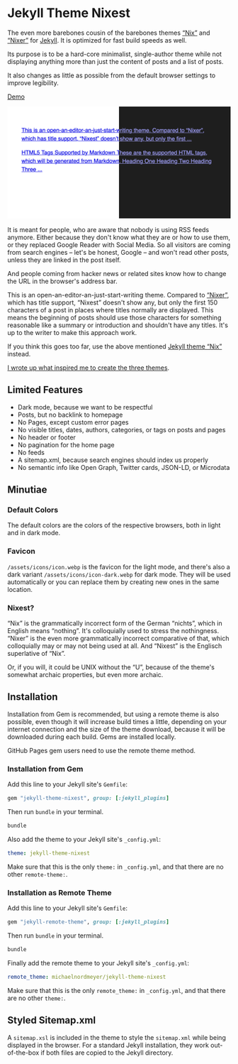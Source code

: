 # Jekyll Theme Nixest

The even more barebones cousin of the barebones themes [“Nix”](https://github.com/michaelnordmeyer/jekyll-theme-nix) and [“Nixer”](https://github.com/michaelnordmeyer/jekyll-theme-nixer) for [Jekyll](https://github.com/jekyll/jekyll). It is optimized for fast build speeds as well.

Its purpose is to be a hard-core minimalist, single-author theme while not displaying anything more than just the content of posts and a list of posts.

It also changes as little as possible from the default browser settings to improve legibility.

[Demo](https://jekyll-theme-nixest.michaelnordmeyer.com/)

![Screenshot](/screenshot.png)

It is meant for people, who are aware that nobody is using RSS feeds anymore. Either because they don't know what they are or how to use them, or they replaced Google Reader with Social Media. So all visitors are coming from search engines – let's be honest, Google – and won't read other posts, unless they are linked in the post itself.

And people coming from hacker news or related sites know how to change the URL in the browser's address bar.

This is an open-an-editor-an-just-start-writing theme. Compared to [“Nixer”](https://github.com/michaelnordmeyer/jekyll-theme-nixer), which has title support, “Nixest” doesn't show any, but only the first 150 characters of a post in places where titles normally are displayed. This means the beginning of posts should use those characters for something reasonable like a summary or introduction and shouldn't have any titles. It's up to the writer to make this approach work.

If you think this goes too far, use the above mentioned [Jekyll theme “Nix”](https://github.com/michaelnordmeyer/jekyll-theme-nix) instead.

[I wrote up what inspired me to create the three themes](https://michaelnordmeyer.com/i-created-three-ultra-minimalistic-jekyll-themes).

## Limited Features

- Dark mode, because we want to be respectful
- Posts, but no backlink to homepage
- No Pages, except custom error pages
- No visible titles, dates, authors, categories, or tags on posts and pages
- No header or footer
- No pagination for the home page
- No feeds
- A sitemap.xml, because search engines should index us properly
- No semantic info like Open Graph, Twitter cards, JSON-LD, or Microdata

## Minutiae

### Default Colors

The default colors are the colors of the respective browsers, both in light and in dark mode.

### Favicon

`/assets/icons/icon.webp` is the favicon for the light mode, and there's also a dark variant `/assets/icons/icon-dark.webp` for dark mode. They will be used automatically or you can replace them by creating new ones in the same location.

### Nixest?

“Nix” is the grammatically incorrect form of the German “nichts”, which in English means “nothing”. It's colloquially used to stress the nothingness. “Nixer” is the even more grammatically incorrect comparative of that, which colloquially may or may not being used at all. And “Nixest” is the Englisch superlative of “Nix”.

Or, if you will, it could be UNIX without the “U”, because of the theme's somewhat archaic properties, but even more archaic.

## Installation

Installation from Gem is recommended, but using a remote theme is also possible, even though it will increase build times a little, depending on your internet connection and the size of the theme download, because it will be downloaded during each build. Gems are installed locally.

GitHub Pages gem users need to use the remote theme method.

### Installation from Gem

Add this line to your Jekyll site's `Gemfile`:

```ruby
gem "jekyll-theme-nixest", group: [:jekyll_plugins]
```

Then run `bundle` in your terminal.

```sh
bundle
```

Also add the theme to your Jekyll site's `_config.yml`:

```yaml
theme: jekyll-theme-nixest
```

Make sure that this is the only `theme:` in `_config.yml`, and that there are no other `remote-theme:`.

### Installation as Remote Theme

Add this line to your Jekyll site's `Gemfile`:

```ruby
gem "jekyll-remote-theme", group: [:jekyll_plugins]
```

Then run `bundle` in your terminal.

```sh
bundle
```

Finally add the remote theme to your Jekyll site's `_config.yml`:

```yaml
remote_theme: michaelnordmeyer/jekyll-theme-nixest
```

Make sure that this is the only `remote_theme:` in `_config.yml`, and that there are no other `theme:`.

## Styled Sitemap.xml

A `sitemap.xsl` is included in the theme to style the `sitemap.xml` while being displayed in the browser. For a standard Jekyll installation, they work out-of-the-box if both files are copied to the Jekyll directory.
